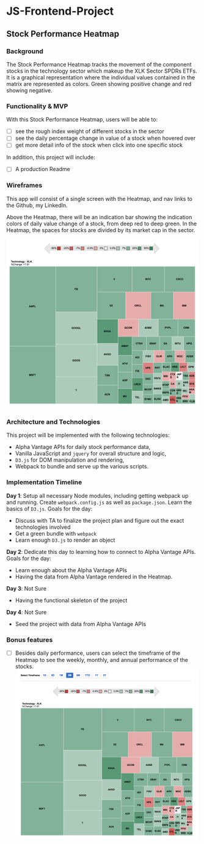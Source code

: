 # JS-Frontend-Project

## Stock Performance Heatmap

### Background

The Stock Performance Heatmap tracks the movement of the component stocks in the technology sector which makeup the XLK Sector SPDRs ETFs. It is a graphical representation where the individual values contained in the matrix are represented as colors. Green showing positive change and red showing negative.

### Functionality & MVP  

With this Stock Performance Heatmap, users will be able to:

- [ ] see the rough index weight of different stocks in the sector
- [ ] see the daily percentage change in value of a stock when hovered over
- [ ] get more detail info of the stock when click into one specific stock

In addition, this project will include:

- [ ] A production Readme

### Wireframes

This app will consist of a single screen with the Heatmap, and nav links to the Github, my LinkedIn.

Above the Heatmap, there will be an indication bar showing the indication colors of daily value change of a stock, from deep red to deep green.
In the Heatmap, the spaces for stocks are divided by its market cap in the sector.

![wireframes](https://github.com/klhang/JS-Frontend-Project/blob/master/images/WireFrame%20Screen%20Shot.png)

### Architecture and Technologies

This project will be implemented with the following technologies:

- Alpha Vantage APIs for daily stock performance data,
- Vanilla JavaScript and `jquery` for overall structure and logic,
- `D3.js` for DOM manipulation and rendering,
- Webpack to bundle and serve up the various scripts.

### Implementation Timeline

**Day 1**: Setup all necessary Node modules, including getting webpack up and running.  Create `webpack.config.js` as well as `package.json`.  Learn the basics of `D3.js`.  Goals for the day:

- Discuss with TA to finalize the project plan and figure out the exact technologies involved
- Get a green bundle with `webpack`
- Learn enough `D3.js` to render an object

**Day 2**: Dedicate this day to learning how to connect to Alpha Vantage APIs. Goals for the day:

- Learn enough about the Alpha Vantage APIs
- Having the data from Alpha Vantage rendered in the Heatmap.

**Day 3**: Not Sure

- Having the functional skeleton of the project


**Day 4**: Not Sure

- Seed the project with data from Alpha Vantage APIs


### Bonus features
- [ ] Besides daily performance, users can select the timeframe of the Heatmap to see the weekly, monthly, and annual performance of the stocks.
![wireframes](https://github.com/klhang/JS-Frontend-Project/blob/master/images/Time%20Frames.png)
